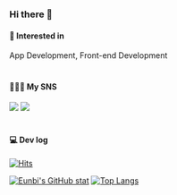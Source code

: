 ### Hi there 👋



#### 🌱 Interested in

App Development, Front-end Development

#

#### 👩🏻‍💻 My SNS
<a href="https://blog.naver.com/silverain_9" target="https://blog.naver.com/silverain_9"><img src="https://img.shields.io/badge/blog-50981A?style=flat-square&logo=Naver&logoColor=white"/></a>
<a href="https://www.instagram.com/silverain_9" target="https://blog.naver.com/silverain_9"><img src="https://img.shields.io/badge/instagram-50981A?style=flat-square&logo=Instagram&logoColor=white"/></a>

#

#### 💻 Dev log

[![Hits](https://hits.seeyoufarm.com/api/count/incr/badge.svg?url=https%3A%2F%2Fgithub.com%2Feunbicho&count_bg=%2379C83D&title_bg=%2350981A&icon=apachespark.svg&icon_color=%23F9FB9A&title=hits&edge_flat=false)](https://hits.seeyoufarm.com)
  
[![Eunbi's GitHub stat](https://github-readme-stats.vercel.app/api?username=eunbicho&count_private=true&show_icons=true&icon_color=FFFFFF&custom_title=silverain's&nbsp;github&nbsp;👀&bg_color=40,79C83D,A6D97F,E2F99E&title_color=FFFFFF&text_color=FFFFFF)](https://github.com/anuraghazra/github-readme-stats)
[![Top Langs](https://github-readme-stats.vercel.app/api/top-langs/?username=eunbicho&bg_color=40,E2F99E,A6D97F&title_color=FFFFFF&text_color=FFFFFF&icon_color=000000)](https://github.com/anuraghazra/github-readme-stats)


